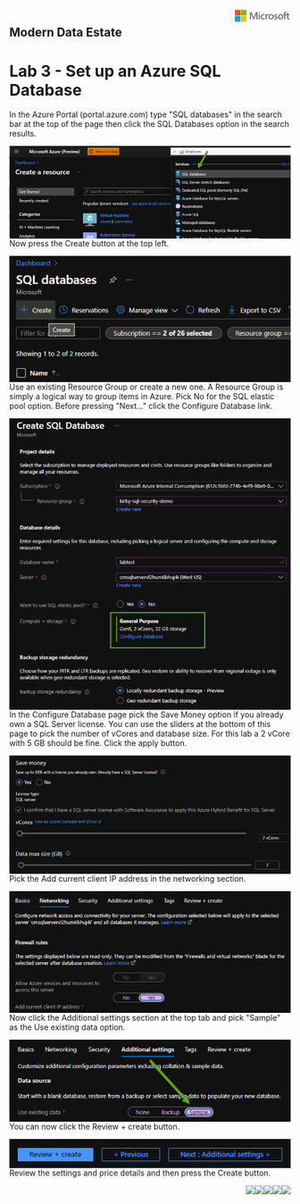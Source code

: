 <img style="float: right;" src="../../graphics/solutions-microsoft-logo-small.png">

## Modern Data Estate
# Lab 3 - Set up an Azure SQL Database

In the Azure Portal (portal.azure.com) type "SQL databases" in the search bar at the top of the page then click the SQL Databases option in the search results.

<img style="float: right;" src="../../graphics/SQL_Create.png">

Now press the Create button at the top left.

<img style="float: right;" src="../../graphics/SQL_Create2.png">

Use an existing Resource Group or create a new one.  A Resource Group is simply a logical way to group items in Azure.
Pick No for the SQL elastic pool option.
Before pressing "Next..." click the Configure Database link.

<img style="float: right;" src="../../graphics/SQL_Create3.png">

In the Configure Database page pick the Save Money option if you already own a SQL Server license.  You can use the sliders at the bottom of
this page to pick the number of vCores and database size. For this lab a 2 vCore with 5 GB should be fine. Click the apply button.

<img style="float: right;" src="../../graphics/SQL_Create4.png">

Pick the Add current client IP address in the networking section.

<img style="float: right;" src="../../graphics/SQL_Create5.png">

Now click the Additional settings section at the top tab and pick "Sample" as the Use existing data option.

<img style="float: right;" src="../../graphics/SQL_Create7.png">

You can now click the Review + create button.

<img style="float: right;" src="../../graphics/SQL_Create6.png">

Review the settings and price details and then press the Create button.

<img style="float: right;" src="../../graphics/.png">
<img style="float: right;" src="../../graphics/.png">
<img style="float: right;" src="../../graphics/.png">
<img style="float: right;" src="../../graphics/.png">
<img style="float: right;" src="../../graphics/.png">